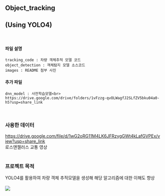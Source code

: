 ## **Object_tracking**<br>
## **(Using YOLO4)**
<br>

#### 파일 설명
    tracking_code : 차량 객체추적 모델 코드
    object_detection : 객체탐지 모델 소스코드
    images : README 첨부 사진

#### 추가 파일
    dnn_model : 사전학습모델<br>
    https://drive.google.com/drive/folders/1vFzzg-qvOLWagfJ2SLfZV5bku04a0-h5?usp=share_link
<br>

### **사용한 데이터**
https://drive.google.com/file/d/1wG2oRG11M4LK6JFRzygGWt4kLafGVPEx/view?usp=share_link<br>
로스앤젤러스 교통 영상<br>
<br>

### **프로젝트 목적**
YOLO4를 활용하여 차량 객체 추적모델을 생성해 해당 알고리즘에 대한 이해도 향상<br><br>
![](./images/video_Object_tracking.gif)<br><br>
